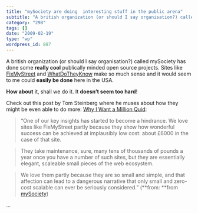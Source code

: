 ```yaml
---
title: "mySociety are doing  interesting stuff in the public arena"
subtitle: "A british organization (or should I say organisation?) called mySociety has done some **really cool*..."
category: "298"
tags: []
date: "2009-02-19"
type: "wp"
wordpress_id: 887
---
```

A british organization (or should I say organisation?) called mySociety has done some **really cool** publically minded open source projects.
Sites like [FixMyStreet](http://www.fixmystreet.com/) and [WhatDoTheyKnow](http://www.whatdotheyknow.com/) make so much sense and it would seem to me could **easily be done** here in the USA.

**How about** it, shall we do it. It **doesn’t seem too hard**!

Check out this post by Tom Steinberg where he muses about how they might be even able to do more: [Why I Want a Million Quid](http://www.mysociety.org/2009/02/19/why-i-want-a-million-quid/):

> “One of our key insights has started to become a hindrance. We love sites like FixMyStreet partly because they show how wonderful success can be achieved at implausibly low cost: about £6000 in the case of that site.

> They take maintenance, sure, many tens of thousands of pounds a year once you have a number of such sites, but they are essentially elegant, scaleable small pieces of the web ecosystem.

> We love them partly because they are so small and simple, and that affection can lead to a dangerous narrative that only small and zero-cost scalable can ever be seriously considered.” (**from: **from [mySociety](http://www.mysociety.org/feed/))

> 
…